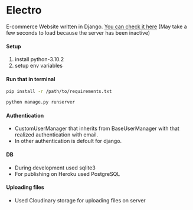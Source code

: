 # Electro
E-commerce Website written in Django.
[You can check it here](https://electro-webstore.herokuapp.com/) (May take a few seconds to load because the server has been inactive)

#### Setup

1. install python-3.10.2
2. setup env variables 

#### Run that in terminal

```bash
pip install -r /path/to/requirements.txt
```

```bash
python manage.py runserver
```

#### Authentication

- CustomUserManager that inherits from BaseUserManager with that realized authentication with email.
- In other authentication is defoult for django.

#### DB
- During development used sqlite3
- For publishing on Heroku used PostgreSQL

#### Uploading files
- Used Cloudinary storage for uploading files on server



